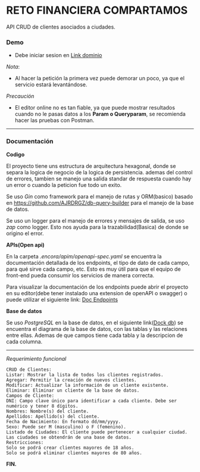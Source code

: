 # RETO FINANCIERA COMPARTAMOS

API CRUD de clientes asociados a ciudades.

### Demo

- Debe iniciar sesion en [Link dominio](https://explore.swaggerhub.com/catalog?owner=MIGUELSR1084&api=reto-financiera_compartamos&version=1.0.0)

*Nota*:
- Al hacer la petición la primera vez puede demorar un poco, ya que el servicio estará levantándose.

*Precaución*
- El editor online no es tan fiable, ya que puede mostrar resultados cuando no le pasas datos a los __Param o Queryparam__,
  se recomienda hacer las pruebas con Postman.


---
### Documentación

**Codigo**

El proyecto tiene uns estructura de arquitectura hexagonal, donde se separa la logica de negocio de la logica de persistencia.
ademas del control de errores, tambien se manejo una salida standar de respuesta cuando hay un error o cuando la peticion fue todo un exito.

Se uso _Gin_ como framework para el manejo de rutas y ORM(basico) basado en https://github.com/AJRDRGZ/db-query-builder para el manejo de la base de datos.

Se uso un logger para el manejo de errores y mensajes de salida, se uso _zap_ como logger. Esto nos ayuda para la trazabilidad(Basica) de donde se origino el error.


**APIs(Open api)**

En la carpeta _.encora/apim/openapi-spec.yaml_ se encuentra la documentación detallada de los endpoints, el tipo de dato de cada campo,
para qué sirve cada campo, etc. Esto es muy útil para que el equipo de front-end pueda consumir los servicios de manera correcta.

Para visualizar la documentación de los endpoints puede abrir el proyecto en su editor(debe tener instalado una extension de openAPI o swagger)
o puede utilizar el siguiente link: [Doc Endpoints](https://app.swaggerhub.com/apis/MIGUELSR1084/reto-financiera_compartamos/1.0.0)

**Base de datos**

Se uso _PostgreSQL_ en la base de datos, en el siguiente link([Dock db](https://dbdiagram.io/d/reto-financiera-6619eed803593b6b61e2a3ea)) se encuentra el diagrama de la base de datos,
con las tablas y las relaciones entre ellas. Ademas de que campos tiene cada tabla y la descripcion de cada columna.

---
_Requerimiento funcional_
```azure
CRUD de Clientes:
Listar: Mostrar la lista de todos los clientes registrados.
Agregar: Permitir la creación de nuevos clientes.
Modificar: Actualizar la información de un cliente existente.
Eliminar: Eliminar un cliente de la base de datos.
Campos de Cliente:
DNI: Campo clave único para identificar a cada cliente. Debe ser numérico y tener 8 dígitos.
Nombres: Nombre(s) del cliente.
Apellidos: Apellido(s) del cliente.
Fecha de Nacimiento: En formato dd/mm/yyyy.
Sexo: Puede ser M (masculino) o F (femenino).
Listado de Ciudades: El cliente puede pertenecer a cualquier ciudad. Las ciudades se obtendrán de una base de datos.
Restricciones:
Solo se podrá crear clientes mayores de 18 años.
Solo se podrá eliminar clientes mayores de 80 años.
```


**FIN.**
